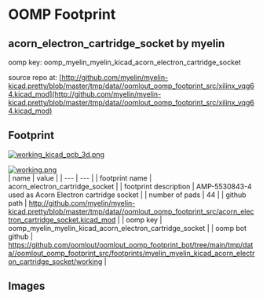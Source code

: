# OOMP Footprint  
## acorn_electron_cartridge_socket  by myelin  
  
oomp key: oomp_myelin_myelin_kicad_acorn_electron_cartridge_socket  
  
source repo at: [http://github.com/myelin/myelin-kicad.pretty/blob/master/tmp/data//oomlout_oomp_footprint_src/xilinx_vqg64.kicad_mod](http://github.com/myelin/myelin-kicad.pretty/blob/master/tmp/data//oomlout_oomp_footprint_src/xilinx_vqg64.kicad_mod)  
## Footprint  
  
[![working_kicad_pcb_3d.png](working_kicad_pcb_3d_600.png)](working_kicad_pcb_3d.png)  
  
[![working.png](working_600.png)](working.png)  
| name | value | 
| --- | --- | 
| footprint name | acorn_electron_cartridge_socket | 
| footprint description | AMP-5530843-4 used as Acorn Electron cartridge socket | 
| number of pads | 44 | 
| github path | http://github.com/myelin/myelin-kicad.pretty/blob/master/tmp/data//oomlout_oomp_footprint_src/acorn_electron_cartridge_socket.kicad_mod | 
| oomp key | oomp_myelin_myelin_kicad_acorn_electron_cartridge_socket | 
| oomp bot github | https://github.com/oomlout/oomlout_oomp_footprint_bot/tree/main/tmp/data//oomlout_oomp_footprint_src/footprints/myelin_myelin_kicad_acorn_electron_cartridge_socket/working | 
## Images  
